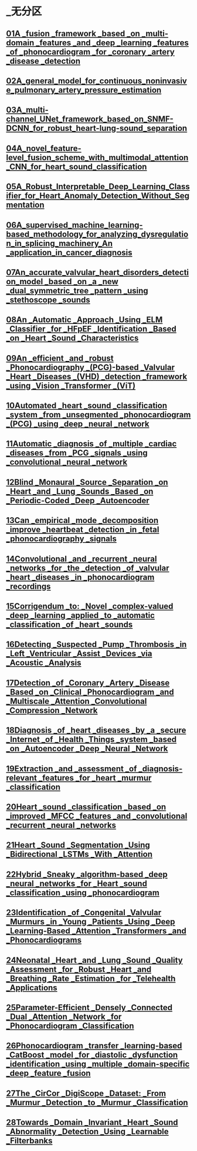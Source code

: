 # _无分区

## [01A _fusion _framework _based _on _multi-domain _features _and _deep _learning _features _of _phonocardiogram _for _coronary _artery _disease _detection]()


## [02A_general_model_for_continuous_noninvasive_pulmonary_artery_pressure_estimation]()


## [03A_multi-channel_UNet_framework_based_on_SNMF-DCNN_for_robust_heart-lung-sound_separation]()

## [04A_novel_feature-level_fusion_scheme_with_multimodal_attention_CNN_for_heart_sound_classification]()

## [05A_Robust_Interpretable_Deep_Learning_Classifier_for_Heart_Anomaly_Detection_Without_Segmentation]()

## [06A_supervised_machine_learning-based_methodology_for_analyzing_dysregulation_in_splicing_machinery_An _application_in_cancer_diagnosis]()

## [07An_accurate_valvular_heart_disorders_detection_model _based _on _a _new _dual_symmetric_tree _pattern _using _stethoscope _sounds]()

## [08An _Automatic _Approach _Using _ELM _Classifier _for _HFpEF _Identification _Based _on _Heart _Sound _Characteristics]()

## [09An _efficient _and _robust _Phonocardiography _(PCG)-based _Valvular _Heart _Diseases _(VHD) _detection _framework _using _Vision _Transformer _(ViT)]()

## [10Automated _heart _sound _classification _system _from _unsegmented _phonocardiogram _(PCG) _using _deep _neural _network]()

## [11Automatic _diagnosis _of _multiple _cardiac _diseases _from _PCG _signals _using _convolutional _neural _network]()

## [12Blind _Monaural _Source _Separation _on _Heart _and _Lung _Sounds _Based _on _Periodic-Coded _Deep _Autoencoder]()

## [13Can _empirical _mode _decomposition _improve _heartbeat _detection _in _fetal _phonocardiography _signals]()

## [14Convolutional _and _recurrent _neural _networks _for _the _detection _of _valvular _heart _diseases _in _phonocardiogram _recordings]()

## [15Corrigendum _to: _Novel _complex-valued _deep _learning _applied _to _automatic _classification _of _heart _sounds]()

## [16Detecting _Suspected _Pump _Thrombosis _in _Left _Ventricular _Assist _Devices _via _Acoustic _Analysis]()

## [17Detection _of _Coronary _Artery _Disease _Based _on _Clinical _Phonocardiogram _and _Multiscale _Attention _Convolutional _Compression _Network]()


## [18Diagnosis _of _heart _diseases _by _a _secure _Internet _of _Health _Things _system _based _on _Autoencoder _Deep _Neural _Network]()

## [19Extraction _and _assessment _of _diagnosis-relevant _features _for _heart _murmur _classification]()

## [20Heart _sound _classification _based _on _improved _MFCC _features _and _convolutional _recurrent _neural _networks]()

## [21Heart _Sound _Segmentation _Using _Bidirectional _LSTMs _With _Attention]()


## [22Hybrid _Sneaky _algorithm-based _deep _neural _networks _for _Heart _sound _classification _using _phonocardiogram]()

## [23Identification _of _Congenital _Valvular _Murmurs _in _Young _Patients _Using _Deep _Learning-Based _Attention _Transformers _and _Phonocardiograms]()

## [24Neonatal _Heart _and _Lung _Sound _Quality _Assessment _for _Robust _Heart _and _Breathing _Rate _Estimation _for _Telehealth _Applications]()

## [25Parameter-Efficient _Densely _Connected _Dual _Attention _Network _for _Phonocardiogram _Classification]()

## [26Phonocardiogram _transfer _learning-based _CatBoost _model _for _diastolic _dysfunction _identification _using _multiple _domain-specific _deep _feature _fusion]()

## [27The _CirCor _DigiScope _Dataset: _From _Murmur _Detection _to _Murmur _Classification]()

## [28Towards _Domain _Invariant _Heart _Sound _Abnormality _Detection _Using _Learnable _Filterbanks]()

